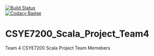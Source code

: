[![Build Status](https://travis-ci.org/akshaysjk/CSYE7200_Scala_Project_Team4.svg?branch=master)](https://travis-ci.org/akshaysjk/CSYE7200_Scala_Project_Team4)  
[![Codacy Badge](https://api.codacy.com/project/badge/Grade/9f6ffa2abde74ab38a5c4ed58e3fc205)](https://www.codacy.com/app/akshaysjk/CSYE7200_Scala_Project_Team4?utm_source=github.com&amp;utm_medium=referral&amp;utm_content=akshaysjk/CSYE7200_Scala_Project_Team4&amp;utm_campaign=Badge_Grade)
# CSYE7200_Scala_Project_Team4
Team 4 CSYE7200 Scala Project
Team Memebers
 

